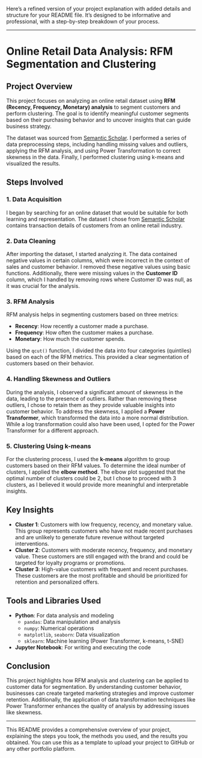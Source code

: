 Here’s a refined version of your project explanation with added details and structure for your README file. It’s designed to be informative and professional, with a step-by-step breakdown of your process.

---

# **Online Retail Data Analysis: RFM Segmentation and Clustering**

## **Project Overview**
This project focuses on analyzing an online retail dataset using **RFM (Recency, Frequency, Monetary) analysis** to segment customers and perform clustering. The goal is to identify meaningful customer segments based on their purchasing behavior and to uncover insights that can guide business strategy.

The dataset was sourced from [Semantic Scholar](https://www.semanticscholar.org/paper/Data-mining-for-the-online-retail-industry%3A-A-case-Chen-Sain/e43a5a90fa33d419df42e485099f8f08badf2149). I performed a series of data preprocessing steps, including handling missing values and outliers, applying the RFM analysis, and using Power Transformation to correct skewness in the data. Finally, I performed clustering using k-means and visualized the results.

## **Steps Involved**

### **1. Data Acquisition**
I began by searching for an online dataset that would be suitable for both learning and representation. The dataset I chose from [Semantic Scholar](https://www.semanticscholar.org/paper/Data-mining-for-the-online-retail-industry%3A-A-case-Chen-Sain/e43a5a90fa33d419df42e485099f8f08badf2149) contains transaction details of customers from an online retail industry.

### **2. Data Cleaning**
After importing the dataset, I started analyzing it. The data contained negative values in certain columns, which were incorrect in the context of sales and customer behavior. I removed these negative values using basic functions. Additionally, there were missing values in the **Customer ID** column, which I handled by removing rows where Customer ID was null, as it was crucial for the analysis.

### **3. RFM Analysis**
RFM analysis helps in segmenting customers based on three metrics:
- **Recency**: How recently a customer made a purchase.
- **Frequency**: How often the customer makes a purchase.
- **Monetary**: How much the customer spends.

Using the `qcut()` function, I divided the data into four categories (quintiles) based on each of the RFM metrics. This provided a clear segmentation of customers based on their behavior.

### **4. Handling Skewness and Outliers**
During the analysis, I observed a significant amount of skewness in the data, leading to the presence of outliers. Rather than removing these outliers, I chose to retain them as they provide valuable insights into customer behavior. To address the skewness, I applied a **Power Transformer**, which transformed the data into a more normal distribution. While a log transformation could also have been used, I opted for the Power Transformer for a different approach.

### **5. Clustering Using k-means**
For the clustering process, I used the **k-means** algorithm to group customers based on their RFM values. To determine the ideal number of clusters, I applied the **elbow method**. The elbow plot suggested that the optimal number of clusters could be 2, but I chose to proceed with 3 clusters, as I believed it would provide more meaningful and interpretable insights.

## **Key Insights**
- **Cluster 1**: Customers with low frequency, recency, and monetary value. This group represents customers who have not made recent purchases and are unlikely to generate future revenue without targeted interventions.
- **Cluster 2**: Customers with moderate recency, frequency, and monetary value. These customers are still engaged with the brand and could be targeted for loyalty programs or promotions.
- **Cluster 3**: High-value customers with frequent and recent purchases. These customers are the most profitable and should be prioritized for retention and personalized offers.

## **Tools and Libraries Used**
- **Python**: For data analysis and modeling
  - `pandas`: Data manipulation and analysis
  - `numpy`: Numerical operations
  - `matplotlib`, `seaborn`: Data visualization
  - `sklearn`: Machine learning (Power Transformer, k-means, t-SNE)
- **Jupyter Notebook**: For writing and executing the code

## **Conclusion**
This project highlights how RFM analysis and clustering can be applied to customer data for segmentation. By understanding customer behavior, businesses can create targeted marketing strategies and improve customer retention. Additionally, the application of data transformation techniques like Power Transformer enhances the quality of analysis by addressing issues like skewness.

---

This README provides a comprehensive overview of your project, explaining the steps you took, the methods you used, and the results you obtained. You can use this as a template to upload your project to GitHub or any other portfolio platform.
